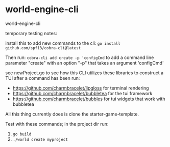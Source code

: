 # world-engine-cli
world-engine-cli

temporary testing notes:

install this to add new commands to the cli:
`go install github.com/spf13/cobra-cli@latest`

Then run:
`cobra-cli add create -p 'configCmd` to add a command line parameter "create" with an option "-p" that takes an argument 'configCmd'

see newProject.go to see how this CLI utilizes these libraries to construct a TUI after a command has been run:
- https://github.com/charmbracelet/lipgloss for terminal rendering
- https://github.com/charmbracelet/bubbletea for the tui framework
- https://github.com/charmbracelet/bubbles for tui widgets that work with bubbletea

All this thing currently does is clone the starter-game-template. 

Test with these commands; in the project dir run:
1. `go build`
2. `./world create myproject`
   


